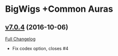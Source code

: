 # BigWigs +Common Auras

## [v7.0.4](https://github.com/BigWigsMods/BigWigs_CommonAuras/tree/v7.0.4) (2016-10-06) [](#top)
[Full Changelog](https://github.com/BigWigsMods/BigWigs_CommonAuras/compare/v7.0.3...v7.0.4)

-   Fix codex option, closes #4  
